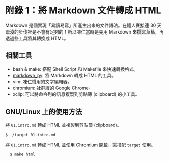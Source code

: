 # 附錄 1：將 Markdown 文件轉成 HTML

Markdown 是個實現「易讀易寫」所產生出來的文件語法。在鐵人賽接連 30 天緊湊的步伐裡是不會有足夠的！所以凍仁當時是先用 Markdown 來撰寫草稿，再透過些工具將其轉換成 HTML。

## 相關工具

- bash & make: 搭配 Shell Script 和 Makefile 來快速轉換格式。
- [markdown_py](https://pypi.python.org/pypi/Markdown): 將 Markdown 轉成 HTML 的工具。
- vim: 凍仁慣用的文字編輯器。
- chromium: 社群版的 Google Chrome。
- xclip: 可以將命令列的訊息複製到剪貼簿 (clipboard) 的小工具。

## GNU/Linux 上的使用方法

將 `01.intro.md` 轉成 HTML 並複製到剪貼簿 (clipboard)。

    $ ./target 01.intro.md

將 `01.intro.md` 轉成 HTML 並使用 Chromium 開啟，需搭配 `target` 使用。

	  $ make html

